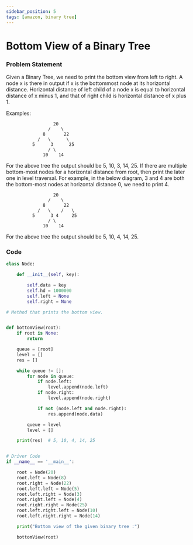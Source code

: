 ```yaml
---
sidebar_position: 5
tags: [amazon, binary tree]
---
```


# Bottom View of a Binary Tree

### Problem Statement

Given a Binary Tree, we need to print the bottom view from left to right.
A node x is there in output if x is the bottommost node at its horizontal distance.
Horizontal distance of left child of a node x is equal to horizontal distance of x minus 1,
and that of right child is horizontal distance of x plus 1.

Examples:

                      20
                    /    \
                  8       22
                /   \      \
              5      3      25
                    / \
                  10    14

For the above tree the output should be 5, 10, 3, 14, 25.
If there are multiple bottom-most nodes for a horizontal distance from root,
then print the later one in level traversal. For example, in the below diagram, 3 and 4
are both the bottom-most nodes at horizontal distance 0, we need to print 4.

                      20
                    /    \
                  8       22
                /   \    /   \
              5      3 4     25
                    / \
                  10    14

For the above tree the output should be 5, 10, 4, 14, 25.

### Code

```python title="Python Code"
class Node:

    def __init__(self, key):

        self.data = key
        self.hd = 1000000
        self.left = None
        self.right = None

# Method that prints the bottom view.


def bottomView(root):
    if root is None:
        return

    queue = [root]
    level = []
    res = []

    while queue != []:
        for node in queue:
            if node.left:
                level.append(node.left)
            if node.right:
                level.append(node.right)

            if not (node.left and node.right):
                res.append(node.data)

        queue = level
        level = []

    print(res)  # 5, 10, 4, 14, 25


# Driver Code
if __name__ == '__main__':

    root = Node(20)
    root.left = Node(8)
    root.right = Node(22)
    root.left.left = Node(5)
    root.left.right = Node(3)
    root.right.left = Node(4)
    root.right.right = Node(25)
    root.left.right.left = Node(10)
    root.left.right.right = Node(14)

    print("Bottom view of the given binary tree :")

    bottomView(root)
```
